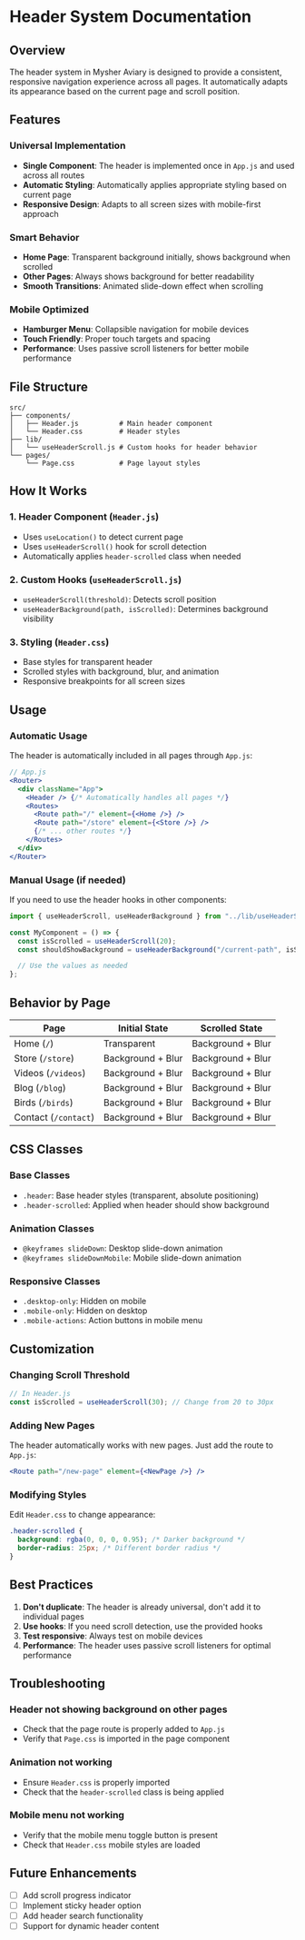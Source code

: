 # Header System Documentation

## Overview

The header system in Mysher Aviary is designed to provide a consistent, responsive navigation experience across all pages. It automatically adapts its appearance based on the current page and scroll position.

## Features

### Universal Implementation

- **Single Component**: The header is implemented once in `App.js` and used across all routes
- **Automatic Styling**: Automatically applies appropriate styling based on current page
- **Responsive Design**: Adapts to all screen sizes with mobile-first approach

### Smart Behavior

- **Home Page**: Transparent background initially, shows background when scrolled
- **Other Pages**: Always shows background for better readability
- **Smooth Transitions**: Animated slide-down effect when scrolling

### Mobile Optimized

- **Hamburger Menu**: Collapsible navigation for mobile devices
- **Touch Friendly**: Proper touch targets and spacing
- **Performance**: Uses passive scroll listeners for better mobile performance

## File Structure

```
src/
├── components/
│   ├── Header.js          # Main header component
│   └── Header.css         # Header styles
├── lib/
│   └── useHeaderScroll.js # Custom hooks for header behavior
└── pages/
    └── Page.css           # Page layout styles
```

## How It Works

### 1. Header Component (`Header.js`)

- Uses `useLocation()` to detect current page
- Uses `useHeaderScroll()` hook for scroll detection
- Automatically applies `header-scrolled` class when needed

### 2. Custom Hooks (`useHeaderScroll.js`)

- `useHeaderScroll(threshold)`: Detects scroll position
- `useHeaderBackground(path, isScrolled)`: Determines background visibility

### 3. Styling (`Header.css`)

- Base styles for transparent header
- Scrolled styles with background, blur, and animation
- Responsive breakpoints for all screen sizes

## Usage

### Automatic Usage

The header is automatically included in all pages through `App.js`:

```jsx
// App.js
<Router>
  <div className="App">
    <Header /> {/* Automatically handles all pages */}
    <Routes>
      <Route path="/" element={<Home />} />
      <Route path="/store" element={<Store />} />
      {/* ... other routes */}
    </Routes>
  </div>
</Router>
```

### Manual Usage (if needed)

If you need to use the header hooks in other components:

```jsx
import { useHeaderScroll, useHeaderBackground } from "../lib/useHeaderScroll";

const MyComponent = () => {
  const isScrolled = useHeaderScroll(20);
  const shouldShowBackground = useHeaderBackground("/current-path", isScrolled);

  // Use the values as needed
};
```

## Behavior by Page

| Page                 | Initial State     | Scrolled State    |
| -------------------- | ----------------- | ----------------- |
| Home (`/`)           | Transparent       | Background + Blur |
| Store (`/store`)     | Background + Blur | Background + Blur |
| Videos (`/videos`)   | Background + Blur | Background + Blur |
| Blog (`/blog`)       | Background + Blur | Background + Blur |
| Birds (`/birds`)     | Background + Blur | Background + Blur |
| Contact (`/contact`) | Background + Blur | Background + Blur |

## CSS Classes

### Base Classes

- `.header`: Base header styles (transparent, absolute positioning)
- `.header-scrolled`: Applied when header should show background

### Animation Classes

- `@keyframes slideDown`: Desktop slide-down animation
- `@keyframes slideDownMobile`: Mobile slide-down animation

### Responsive Classes

- `.desktop-only`: Hidden on mobile
- `.mobile-only`: Hidden on desktop
- `.mobile-actions`: Action buttons in mobile menu

## Customization

### Changing Scroll Threshold

```jsx
// In Header.js
const isScrolled = useHeaderScroll(30); // Change from 20 to 30px
```

### Adding New Pages

The header automatically works with new pages. Just add the route to `App.js`:

```jsx
<Route path="/new-page" element={<NewPage />} />
```

### Modifying Styles

Edit `Header.css` to change appearance:

```css
.header-scrolled {
  background: rgba(0, 0, 0, 0.95); /* Darker background */
  border-radius: 25px; /* Different border radius */
}
```

## Best Practices

1. **Don't duplicate**: The header is already universal, don't add it to individual pages
2. **Use hooks**: If you need scroll detection, use the provided hooks
3. **Test responsive**: Always test on mobile devices
4. **Performance**: The header uses passive scroll listeners for optimal performance

## Troubleshooting

### Header not showing background on other pages

- Check that the page route is properly added to `App.js`
- Verify that `Page.css` is imported in the page component

### Animation not working

- Ensure `Header.css` is properly imported
- Check that the `header-scrolled` class is being applied

### Mobile menu not working

- Verify that the mobile menu toggle button is present
- Check that `Header.css` mobile styles are loaded

## Future Enhancements

- [ ] Add scroll progress indicator
- [ ] Implement sticky header option
- [ ] Add header search functionality
- [ ] Support for dynamic header content
